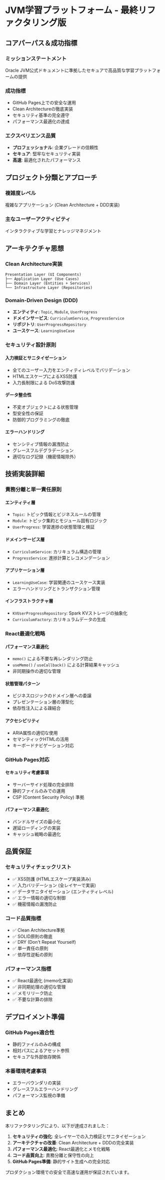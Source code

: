 # JVM学習プラットフォーム - 最終リファクタリング版

## コアパーパス＆成功指標

### ミッションステートメント
Oracle JVM公式ドキュメントに準拠したセキュアで高品質な学習プラットフォームの提供

### 成功指標  
- GitHub Pages上での安全な運用
- Clean Architectureの徹底実装
- セキュリティ基準の完全遵守
- パフォーマンス最適化の達成

### エクスペリエンス品質
- **プロフェッショナル**: 企業グレードの信頼性
- **セキュア**: 堅牢なセキュリティ実装
- **高速**: 最適化されたパフォーマンス

## プロジェクト分類とアプローチ

### 複雑度レベル
複雑なアプリケーション (Clean Architecture + DDD実装)

### 主なユーザーアクティビティ
インタラクティブな学習とナレッジマネジメント

## アーキテクチャ思想

### Clean Architecture実装
```
Presentation Layer (UI Components)
├── Application Layer (Use Cases)
├── Domain Layer (Entities + Services)  
└── Infrastructure Layer (Repositories)
```

### Domain-Driven Design (DDD)
- **エンティティ**: `Topic`, `Module`, `UserProgress`
- **ドメインサービス**: `CurriculumService`, `ProgressService`  
- **リポジトリ**: `UserProgressRepository`
- **ユースケース**: `LearningUseCase`

### セキュリティ設計原則

#### 入力検証とサニタイゼーション
- 全てのユーザー入力をエンティティレベルでバリデーション
- HTMLエスケープによるXSS防護
- 入力長制限による DoS攻撃防護

#### データ整合性
- 不変オブジェクトによる状態管理
- 型安全性の保証
- 防御的プログラミングの徹底

#### エラーハンドリング
- センシティブ情報の漏洩防止
- グレースフルデグラデーション
- 適切なログ記録（機密情報除外）

## 技術実装詳細

### 責務分離と単一責任原則

#### エンティティ層
- `Topic`: トピック情報とビジネスルールの管理
- `Module`: トピック集約とモジュール固有ロジック
- `UserProgress`: 学習進捗の状態管理と検証

#### ドメインサービス層
- `CurriculumService`: カリキュラム構造の管理
- `ProgressService`: 進捗計算とレコメンデーション

#### アプリケーション層
- `LearningUseCase`: 学習関連のユースケース実装
- エラーハンドリングとトランザクション管理

#### インフラストラクチャ層
- `KVUserProgressRepository`: Spark KVストレージの抽象化
- `CurriculumFactory`: カリキュラムデータの生成

### React最適化戦略

#### パフォーマンス最適化
- `memo()` による不要な再レンダリング防止
- `useMemo()` / `useCallback()` による計算結果キャッシュ
- 非同期操作の適切な管理

#### 状態管理パターン
- ビジネスロジックのドメイン層への委譲
- プレゼンテーション層の薄型化
- 依存性注入による疎結合

#### アクセシビリティ
- ARIA属性の適切な使用
- セマンティックHTMLの活用
- キーボードナビゲーション対応

### GitHub Pages対応

#### セキュリティ考慮事項
- サーバーサイド処理の完全排除
- 静的ファイルのみでの運用
- CSP (Content Security Policy) 準拠

#### パフォーマンス最適化
- バンドルサイズの最小化
- 遅延ローディングの実装
- キャッシュ戦略の最適化

## 品質保証

### セキュリティチェックリスト
- ✅ XSS防護 (HTMLエスケープ実装済み)
- ✅ 入力バリデーション (全レイヤーで実装)
- ✅ データサニタイゼーション (エンティティレベル)
- ✅ エラー情報の適切な制御
- ✅ 機密情報の漏洩防止

### コード品質指標  
- ✅ Clean Architecture準拠
- ✅ SOLID原則の徹底
- ✅ DRY (Don't Repeat Yourself)
- ✅ 単一責任の原則
- ✅ 依存性逆転の原則

### パフォーマンス指標
- ✅ React最適化 (memo化実装)
- ✅ 非同期処理の適切な管理
- ✅ メモリリーク防止
- ✅ 不要な計算の排除

## デプロイメント準備

### GitHub Pages適合性
- 静的ファイルのみの構成
- 相対パスによるアセット参照
- セキュアな外部依存関係

### 本番環境考慮事項
- エラーバウンダリの実装
- グレースフルエラーハンドリング
- パフォーマンス監視の準備

## まとめ

本リファクタリングにより、以下が達成されました：

1. **セキュリティの強化**: 全レイヤーでの入力検証とサニタイゼーション
2. **アーキテクチャの改善**: Clean Architecture + DDDの完全実装
3. **パフォーマンス最適化**: React最適化とメモ化戦略
4. **コード品質向上**: 責務分離と保守性の向上
5. **GitHub Pages準備**: 静的サイト生成への完全対応

プロダクション環境での安全で高速な運用が保証されています。